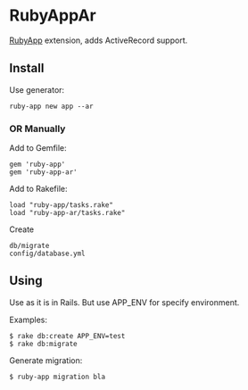 RubyAppAr
=========

[RubyApp](http://github.com/kostya/ruby-app) extension, adds ActiveRecord support.

Install
-------

Use generator:

    ruby-app new app --ar
    

### OR Manually


Add to Gemfile:

    gem 'ruby-app'
    gem 'ruby-app-ar'
    
Add to Rakefile:
    
    load "ruby-app/tasks.rake"
    load "ruby-app-ar/tasks.rake"
    
Create
    
    db/migrate
    config/database.yml


Using
-----

Use as it is in Rails. But use APP_ENV for specify environment.

Examples:

    $ rake db:create APP_ENV=test
    $ rake db:migrate
    
Generate migration:

    $ ruby-app migration bla
    
